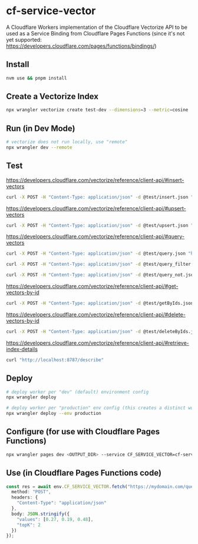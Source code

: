 # cf-service-vector

A Cloudflare Workers implementation of the Cloudflare Vectorize API to be used as a Service Binding from Cloudflare Pages Functions (since it's not yet supported: https://developers.cloudflare.com/pages/functions/bindings/)

## Install

```bash
nvm use && pnpm install
```

## Create a Vectorize Index

```bash
npx wrangler vectorize create test-dev --dimensions=3 --metric=cosine
```

## Run (in Dev Mode)

```bash
# vectorize does not run locally, use "remote"
npx wrangler dev --remote
```

## Test


https://developers.cloudflare.com/vectorize/reference/client-api/#insert-vectors
```bash
curl -X POST -H "Content-Type: application/json" -d @test/insert.json "http://localhost:8787/insert"
```

https://developers.cloudflare.com/vectorize/reference/client-api/#upsert-vectors
```bash
curl -X POST -H "Content-Type: application/json" -d @test/upsert.json "http://localhost:8787/upsert"
```

https://developers.cloudflare.com/vectorize/reference/client-api/#query-vectors
```bash
curl -X POST -H "Content-Type: application/json" -d @test/query.json "http://localhost:8787/query"
```
```bash
curl -X POST -H "Content-Type: application/json" -d @test/query_filter.json "http://localhost:8787/query"
```
```bash
curl -X POST -H "Content-Type: application/json" -d @test/query_not.json "http://localhost:8787/query"
```

https://developers.cloudflare.com/vectorize/reference/client-api/#get-vectors-by-id
```bash
curl -X POST -H "Content-Type: application/json" -d @test/getByIds.json "http://localhost:8787/get-by-ids"
```

https://developers.cloudflare.com/vectorize/reference/client-api/#delete-vectors-by-id
```bash
curl -X POST -H "Content-Type: application/json" -d @test/deleteByIds.json "http://localhost:8787/delete-by-ids"
```

https://developers.cloudflare.com/vectorize/reference/client-api/#retrieve-index-details
```bash
curl "http://localhost:8787/describe"
```

## Deploy

```bash
# deploy worker per "dev" (default) environment config
npx wrangler deploy
```

```bash
# deploy worker per "production" env config (this creates a distinct worker instance named: "cf-service-worker-production")
npx wrangler deploy --env production
```

## Configure (for use with Cloudflare Pages Functions)

```bash
npx wrangler pages dev <OUTPUT_DIR> --service CF_SERVICE_VECTOR=cf-service-vector
```

## Use (in Cloudflare Pages Functions code)

```javascript
const res = await env.CF_SERVICE_VECTOR.fetch("https://mydomain.com/query, {
  method: "POST",
  headers: {
    "Content-Type": "application/json"
  },
  body: JSON.stringify({
    "values": [0.27, 0.19, 0.48],
    "topK": 2
  })
});
```